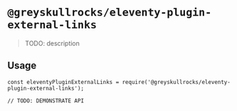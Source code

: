 # `@greyskullrocks/eleventy-plugin-external-links`

> TODO: description

## Usage

```
const eleventyPluginExternalLinks = require('@greyskullrocks/eleventy-plugin-external-links');

// TODO: DEMONSTRATE API
```
